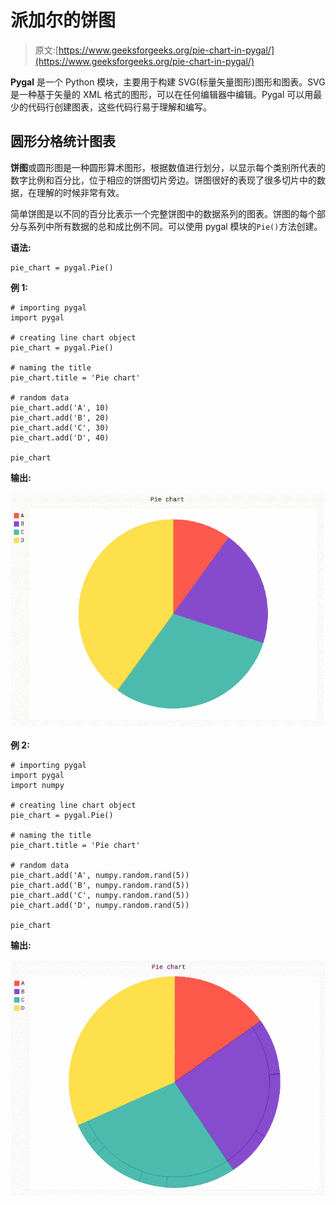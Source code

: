 # 派加尔的饼图

> 原文:[https://www.geeksforgeeks.org/pie-chart-in-pygal/](https://www.geeksforgeeks.org/pie-chart-in-pygal/)

**Pygal** 是一个 Python 模块，主要用于构建 SVG(标量矢量图形)图形和图表。SVG 是一种基于矢量的 XML 格式的图形，可以在任何编辑器中编辑。Pygal 可以用最少的代码行创建图表，这些代码行易于理解和编写。

## 圆形分格统计图表

**饼图**或圆形图是一种圆形算术图形，根据数值进行划分，以显示每个类别所代表的数字比例和百分比，位于相应的饼图切片旁边。饼图很好的表现了很多切片中的数据，在理解的时候非常有效。

简单饼图是以不同的百分比表示一个完整饼图中的数据系列的图表。饼图的每个部分与系列中所有数据的总和成比例不同。可以使用 pygal 模块的`Pie()`方法创建。

**语法:**

```
pie_chart = pygal.Pie()
```

**例 1:**

```
# importing pygal
import pygal

# creating line chart object
pie_chart = pygal.Pie()

# naming the title
pie_chart.title = 'Pie chart'

# random data
pie_chart.add('A', 10)
pie_chart.add('B', 20)
pie_chart.add('C', 30)
pie_chart.add('D', 40)

pie_chart
```

**输出:**

![](img/a2622a571928ad05052ef3fca2f036f4.png)

**例 2:**

```
# importing pygal
import pygal
import numpy

# creating line chart object
pie_chart = pygal.Pie()

# naming the title
pie_chart.title = 'Pie chart'

# random data
pie_chart.add('A', numpy.random.rand(5))
pie_chart.add('B', numpy.random.rand(5))
pie_chart.add('C', numpy.random.rand(5))
pie_chart.add('D', numpy.random.rand(5))

pie_chart
```

**输出:**

![](img/0a1552b3f5546e78cc4586168faa3cc5.png)